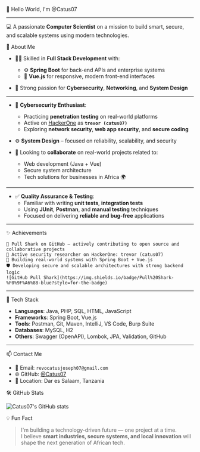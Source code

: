 👋 Hello World, I'm @Catus07

---
💻 A passionate **Computer Scientist** on a mission to build smart, secure, and scalable systems using modern technologies.

🚀 About Me

- 👨‍💻 Skilled in **Full Stack Development** with:
  - ⚙️ **Spring Boot** for back-end APIs and enterprise systems  
  - 🎨 **Vue.js** for responsive, modern front-end interfaces

- 🔐 Strong passion for **Cybersecurity**, **Networking**, and **System Design**

---
- 🔐 **Cybersecurity Enthusiast**:
  - Practicing **penetration testing** on real-world platforms  
  - Active on [HackerOne](https://hackerone.com/) as **`trevor (catus07)`**  
  - Exploring **network security**, **web app security**, and **secure coding**

- ⚙️ **System Design** – focused on reliability, scalability, and security

- 🤝 Looking to **collaborate** on real-world projects related to:
  - Web development (Java + Vue)
  - Secure system architecture
  - Tech solutions for businesses in Africa 🌍


---

- ✅ **Quality Assurance & Testing**:
  - Familiar with writing **unit tests**, **integration tests**
  - Using **JUnit**, **Postman**, and **manual testing** techniques
  - Focused on delivering **reliable and bug-free** applications

---    
✨ Achievements

    🦈 Pull Shark on GitHub — actively contributing to open source and collaborative projects
    👾 Active security researcher on HackerOne: trevor (catus07)
    💪 Building real-world systems with Spring Boot + Vue.js
    🛡️ Developing secure and scalable architectures with strong backend logic
    ![GitHub Pull Shark](https://img.shields.io/badge/Pull%20Shark-%F0%9F%A6%88-blue?style=for-the-badge)


---
 🧰 Tech Stack

- **Languages**: Java, PHP, SQL, HTML, JavaScript  
- **Frameworks**: Spring Boot, Vue.js  
- **Tools**: Postman, Git, Maven, IntelliJ, VS Code, Burp Suite  
- **Databases**: MySQL, H2  
- **Others**: Swagger (OpenAPI), Lombok, JPA, Validation, GitHub

---

📫 Contact Me

- 📧 Email: `revocatusjoseph07@gmail.com`  
- 🌐 GitHub: [@Catus07](https://github.com/Catus07)  
- 📍 Location: Dar es Salaam, Tanzania

 🛠️ GitHub Stats

![Catus07's GitHub stats](https://github-readme-stats.vercel.app/api?username=Catus07&show_icons=true&theme=radical)


 💡 Fun Fact

> I'm building a technology-driven future — one project at a time.  
> I believe **smart industries, secure systems, and local innovation** will shape the next generation of African tech.
